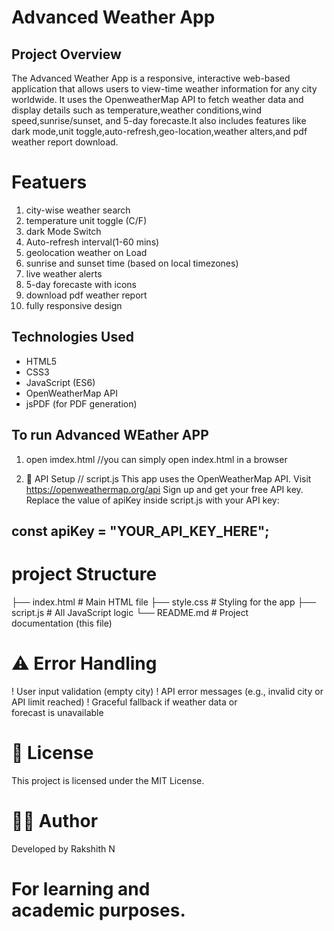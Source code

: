 # Advanced Weather App

## Project Overview

The Advanced Weather App is a responsive, interactive web-based application that allows users to  view-time weather information for any city worldwide. It uses the OpenweatherMap API to fetch weather data and display details such as temperature,weather conditions,wind speed,sunrise/sunset, and 5-day forecaste.It also includes features like dark mode,unit toggle,auto-refresh,geo-location,weather alters,and pdf weather report download.

# Featuers
1. city-wise weather search
2. temperature unit toggle (C/F)
3. dark Mode Switch
4. Auto-refresh interval(1-60 mins)
5. geolocation weather on Load
6. sunrise and sunset time (based on local timezones)
7. live weather alerts
8. 5-day forecaste with icons
9. download pdf weather report
10. fully responsive design 


## Technologies Used
* HTML5
* CSS3
* JavaScript (ES6)
* OpenWeatherMap API
* jsPDF (for PDF generation)

## To run Advanced WEather APP

1. open imdex.html
//you can simply open index.html in a browser

2. 🔐 API Setup  // script.js
This app uses the OpenWeatherMap API.
Visit https://openweathermap.org/api
Sign up and get your free API key.
Replace the value of apiKey inside script.js with your API key:
## const apiKey = "YOUR_API_KEY_HERE";

# project Structure 
├── index.html         # Main HTML file
├── style.css          # Styling for the app
├── script.js          # All JavaScript logic
└── README.md          # Project documentation (this file)

# ⚠ Error Handling
! User input validation (empty city)
! API error messages (e.g., invalid city or API limit reached)
! Graceful fallback if weather data or forecast is unavailable

# 📄 License
This project is licensed under the MIT License.

# 👨‍💻 Author
Developed by Rakshith N

# For learning and academic purposes.
